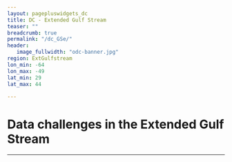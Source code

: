```yaml
---
layout: pagepluswidgets_dc
title: DC - Extended Gulf Stream 
teaser: ""
breadcrumb: true
permalink: "/dc_GSe/"
header:
   image_fullwidth: "odc-banner.jpg" 
region: ExtGulfstream  
lon_min: -64
lon_max: -49
lat_min: 29
lat_max: 44 
  
--- 
```



# Data challenges in the Extended Gulf Stream
  
---
